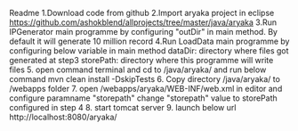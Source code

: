 Readme
1.Download code from github
2.Import aryaka project in eclipse https://github.com/ashokblend/allprojects/tree/master/java/aryaka
3.Run IPGenerator main programme by configuring "outDir" in main method. By default it will generate 10 million record
4.Run LoadData main programme by configuring below variable in main method
   dataDir: directory where files got generated at step3
   storePath: directory where this programme will write files
5. open command terminal and cd to <downloadedproject>/java/aryaka/ and run below command
    mvn clean install -DskipTests
6. Copy directory <downloadedproject>/java/aryaka/ to <tomcat>/webapps folder
7. open <tomcat>/webapps/aryaka/WEB-INF/web.xml in editor and configure paramname "storepath"
   change "storepath" value to storePath configured in step 4
8. start tomcat server
9. launch below url
      http://localhost:8080/aryaka/
      
